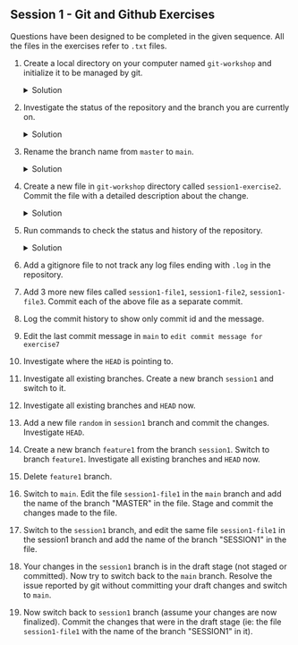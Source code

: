 Session 1  - Git and Github Exercises
---

Questions have been designed to be completed in the given sequence. All the files in the exercises refer to `.txt` files.

1. Create a local directory on your computer named `git-workshop` and initialize it to be managed by git.

    <details>
    <summary>Solution</summary>

    ```bash
    mkdir git-workshop
    cd git-workshop
    git init
    ```
    </details>

2. Investigate the status of the repository and the branch you are currently on.

    <details>
    <summary>Solution</summary>

    ```bash
    git status
    ```
    </details>

3. Rename the branch name from `master` to `main`.

    <details>
    <summary>Solution</summary>

    ```bash
    git branch -m master main
    ```
    </details>

4. Create a new file in `git-workshop` directory called `session1-exercise2`. Commit the file with a detailed description about the change.

    <details>
    <summary>Solution</summary>

    ```bash
    touch session1-exercise2
    git add session1-exercise2
    git commit -m "create session1-exercise2 file"
    ```
    </details>

5. Run commands to check the status and history of the repository.

    <details>
    <summary>Solution</summary>

    ```bash
    git log
    ```
    </details>

6. Add a gitignore file to not track any log files ending with `.log` in the repository.
7. Add 3 more new files called `session1-file1`, `session1-file2`, `session1-file3`. Commit each of the above file as a separate commit.
8. Log the commit history to show only commit id and the message.
9. Edit the last commit message in `main` to `edit commit message for exercise7`
10. Investigate where the `HEAD` is pointing to.
11. Investigate all existing branches. Create a new branch `session1` and switch to it.
12. Investigate all existing branches and `HEAD` now.
13. Add a new file `random` in `session1` branch and commit the changes. Investigate `HEAD`.
14. Create a new branch `feature1` from the branch `session1`. Switch to branch `feature1`. Investigate all existing branches and `HEAD` now.
15. Delete `feature1` branch.
16. Switch to `main`. Edit the file `session1-file1` in the `main` branch and add the name of the branch "MASTER" in the file. Stage and commit the changes made to the file.
17. Switch to the `session1` branch, and edit the same file `session1-file1` in the session1 branch and add the name of the branch "SESSION1" in the file.
18. Your changes in the `session1` branch is in the draft stage (not staged or committed). Now try to switch back to the `main` branch. Resolve the issue reported by git without committing your draft changes and switch to `main`.
19. Now switch back to `session1` branch (assume your changes are now finalized). Commit the changes that were in the draft stage (ie: the file `session1-file1` with the name of the branch "SESSION1" in it).